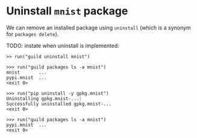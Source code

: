# Uninstall `mnist` package

We can remove an installed package using `uninstall` (which is a
synonym for `packages delete`).

TODO: instate when uninstall is implemented:

    >> run("guild uninstall mnist")

    >>> run("guild packages ls -a mnist")
    mnist       ...
    pypi.mnist  ...
    <exit 0>

    >>> run("pip uninstall -y gpkg.mnist")
    Uninstalling gpkg.mnist-...:
    Successfully uninstalled gpkg.mnist-...
    <exit 0>

    >>> run("guild packages ls -a mnist")
    pypi.mnist  ...
    <exit 0>
